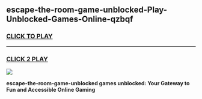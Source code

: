 
## escape-the-room-game-unblocked-Play-Unblocked-Games-Online-qzbqf
<h3>
<a href="https://premium76.site?title=escape-the-room-game-unblocked&ref=25A">CLICK TO PLAY</a></h3>
<hr>

<h3>
<a href="https://premium76.site?title=escape-the-room-game-unblocked&ref=25A">CLICK 2 PLAY</a>
  
</h3>

<a href="https://premium76.site?title=escape-the-room-game-unblocked&ref=25A"><img src="https://clearcache.store/games.png"></a>


**escape-the-room-game-unblocked games unblocked: Your Gateway to Fun and Accessible Online Gaming**
